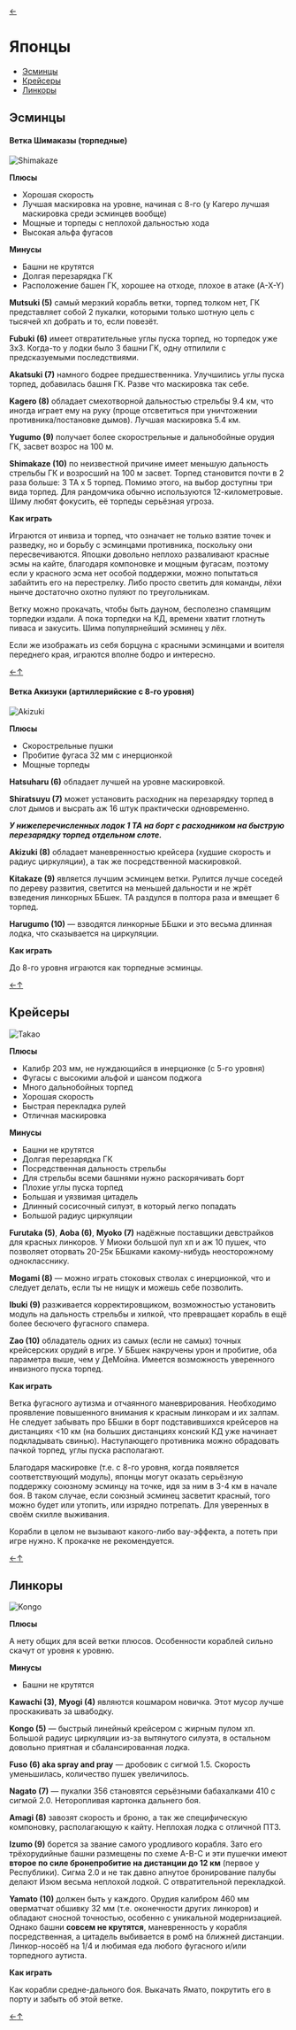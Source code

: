 [←](../readme.md)

# Японцы

- [Эсминцы](#Эсминцы)
- [Крейсеры](#Крейсеры)
- [Линкоры](#Линкоры)

## Эсминцы

#### Ветка Шимаказы (торпедные)
![Shimakaze](../images/shima.png)

**Плюсы**
- Хорошая скорость
- Лучшая маскировка на уровне, начиная с 8-го (у Кагеро лучшая маскировка среди эсминцев вообще)
- Мощные и торпеды с неплохой дальностью хода
- Высокая альфа фугасов

**Минусы**
- Башни не крутятся
- Долгая перезарядка ГК
- Расположение башен ГК, хорошее на отходе, плохое в атаке (A-X-Y)

**Mutsuki (5)** самый мерзкий корабль ветки, торпед толком нет, ГК представляет собой 2 пукалки, которыми только шотную цель с тысячей хп добрать и то, если повезёт.

**Fubuki (6)** имеет отвратительные углы пуска торпед, но торпедок уже 3х3. Когда-то у лодки было 3 башни ГК, одну отпилили с предсказуемыми последствиями.

**Akatsuki (7)** намного бодрее предшественника. Улучшились углы пуска торпед, добавилась башня ГК. Разве что маскировка так себе.

**Kagero (8)** обладает смехотворной дальностью стрельбы 9.4 км, что иногда играет ему на руку (проще отсветиться при уничтожении противника/постановке дымов). Лучшая маскировка 5.4 км.

**Yugumo (9)** получает более скорострельные и дальнобойные орудия ГК, засвет возрос на 100 м.

**Shimakaze (10)** по неизвестной причине имеет меньшую дальность стрельбы ГК и возросший на 100 м засвет. Торпед становится почти в 2 раза больше: 3 ТА х 5 торпед. Помимо этого, на выбор доступны три вида торпед. Для рандомчика обычно используются 12-километровые. Шиму любят фокусить, её торпеды серьёзная угроза.

**Как играть**

Играются от инвиза и торпед, что означает не только взятие точек и разведку, но и борьбу с эсминцами противника, поскольку они пересвечиваются.
Япошки довольно неплохо разваливают красные эсмы на кайте, благодаря компоновке и мощным фугасам, поэтому если у красного эсма нет особой поддержки, можно попытаться забайтить его на перестрелку. Либо просто светить для команды, лёхи нынче достаточно охотно пуляют по треугольникам.

Ветку можно прокачать, чтобы быть дауном, бесполезно спамящим торпедки издали. А пока торпедки на КД, времени хватит глотнуть пиваса и закусить. Шима популярнейший эсминец у лёх.

Если же изображать из себя борцуна с красными эсминцами и воителя переднего края, играются вполне бодро и интересно.

[←](../readme.md)[↑](#Японцы)

#### Ветка Акизуки (артиллерийские с 8-го уровня)
![Akizuki](../images/akizuki.jpeg)

**Плюсы**
- Скорострельные пушки
- Пробитие фугаса 32 мм с инерционкой
- Мощные торпеды

**Hatsuharu (6)** обладает лучшей на уровне маскировкой.

**Shiratsuyu (7)** может установить расходник на перезарядку торпед в слот дымов и высрать аж 16 штук практически одновременно.

**_У нижеперечисленных лодок 1 ТА на борт с расходником на быструю перезарядку торпед отдельном слоте._**

**Akizuki (8)** обладает маневренностью крейсера (худшие скорость и радиус циркуляции), а так же посредственной маскировкой.

**Kitakaze (9)** является лучшим эсминцем ветки. Рулится лучше соседей по дереву развития, светится на меньшей дальности и не жрёт взведения линкорных ББшек. ТА раздулся в полтора раза и вмещает 6 торпед.

**Harugumo (10)** — взводятся линкорные ББшки и это весьма длинная лодка, что сказывается на циркуляции.

**Как играть**

До 8-го уровня играются как торпедные эсминцы.

[←](../readme.md)[↑](#Японцы)

## Крейсеры
![Takao](../images/takao.jpg)

**Плюсы**
- Калибр 203 мм, не нуждающийся в инерционке (с 5-го уровня)
- Фугасы с высокими альфой и шансом поджога
- Много дальнобойных торпед
- Хорошая скорость
- Быстрая перекладка рулей
- Отличная маскировка

**Минусы**
- Башни не крутятся
- Долгая перезарядка ГК
- Посредственная дальность стрельбы
- Для стрельбы всеми башнями нужно раскорячивать борт
- Плохие углы пуска торпед
- Большая и уязвимая цитадель
- Длинный сосисочный силуэт, в который легко попадать
- Большой радиус циркуляции

**Furutaka (5)**, **Aoba (6)**, **Myoko (7)** надёжные поставщики девстрайков для красных линкоров. У Миоки большой пул хп и аж 10 пушек, что позволяет оторвать 20-25к ББшками какому-нибудь неосторожному однокласснику.

**Mogami (8)** — можно играть стоковых стволах с инерционкой, что и следует делать, если ты не нищук и можешь себе позволить.

**Ibuki (9)** разживается корректировщиком, возможностью установить модуль на дальность стрельбы и хилкой, что превращает корабль в ещё более бесючего фугасного спамера.

**Zao (10)** обладатель одних из самых (если не самых) точных крейсерских орудий в игре. У ББшек накручены урон и пробитие, оба параметра выше, чем у ДеМойна. Имеется возможность уверенного инвизного пуска торпед.

**Как играть**

Ветка фугасного аутизма и отчаянного маневрирования. Необходимо проявление повышенного внимания к красным линкорам и их залпам. Не следует забывать про ББшки в борт подставившихся крейсеров на дистанциях <10 км (на больших дистанциях конский КД уже начинает подкладывать свинью). Наступающего противника можно обрадовать пачкой торпед, углы пуска располагают.

Благодаря маскировке (т.е. с 8-го уровня, когда появляется соответствующий модуль), японцы могут оказать серьёзную поддержку союзному эсминцу на точке, идя за ним в 3-4 км в начале боя. В таком случае, если союзный эсминец засветит красный, того можно будет или утопить, или изрядно потрепать. Для уверенных в своём скилле выживания.

Корабли в целом не вызывают какого-либо вау-эффекта, а потеть при игре нужно. К прокачке не рекомендуется.

[←](../readme.md)[↑](#Японцы)

## Линкоры
![Kongo](../images/kongo.jpg)

**Плюсы**

А нету общих для всей ветки плюсов. Особенности кораблей сильно скачут от уровня к уровню.

**Минусы**
- Башни не крутятся

**Kawachi (3)**, **Myogi (4)** являются кошмаром новичка. Этот мусор лучше проскакивать за швабодку.

**Kongo (5)** — быстрый линейный крейсером с жирным пулом хп. Большой радиус циркуляции из-за вытянутого силуэта, в остальном довольно приятная и сбалансированная лодка.

**Fuso (6) aka spray and pray** — дробовик с сигмой 1.5. Скорость уменьшилась, количество пушек увеличилось.

**Nagato (7)** — пукалки 356 становятся серьёзными бабахалками 410 с сигмой 2.0. Неторопливая картонка дальнего боя.

**Amagi (8)** завозят скорость и броню, а так же специфическую компоновку, располагающую к кайту. Неплохая лодка с отличной ПТЗ.

**Izumo (9)** борется за звание самого уродливого корабля. Зато его трёхорудийные башни размещены по схеме A-B-C и эти пушечки имеют **второе по силе бронепробитие на дистанции до 12 км** (первое у Республики). Сигма 2.0 и не так давно апнутое бронирование палубы делают Изюм весьма неплохой лодкой. С отвратительной перекладкой.

**Yamato (10)** должен быть у каждого. Орудия калибром 460 мм оверматчат обшивку 32 мм (т.е. оконечности других линкоров) и обладают сносной точностью, особенно с уникальной модернизацией. Однако башни **совсем не крутятся**, маневренность у корабля посредственная, а цитадель выбивается в ромб на ближней дистанции. Линкор-носоёб на 1/4 и любимая еда любого фугасного и/или торпедного аутиста.

**Как играть**

Как корабли средне-дального боя. Выкачать Ямато, покрутить его в порту и забыть об этой ветке.

[←](../readme.md)[↑](#Японцы)

